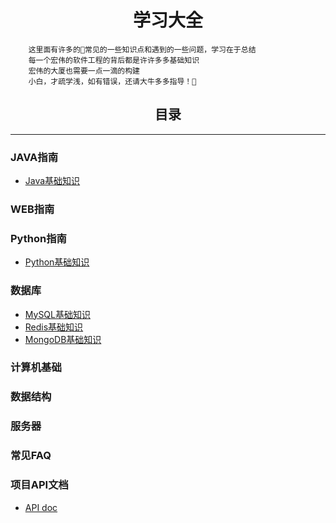 # <center>学习大全</center>
```
    这里面有许多的常见的一些知识点和遇到的一些问题，学习在于总结
    每一个宏伟的软件工程的背后都是许许多多基础知识
    宏伟的大厦也需要一点一滴的构建
    小白，才疏学浅，如有错误，还请大牛多多指导！

```
## <center>目录</center>
-------------------------

### JAVA指南
* [Java基础知识](java/JAVA基础知识.md)


### WEB指南


### Python指南
* [Python基础知识]()

### 数据库
* [MySQL基础知识](MySQL/MySQL基础知识.md)
* [Redis基础知识]()
* [MongoDB基础知识]()


### 计算机基础


### 数据结构


### 服务器


### 常见FAQ


### 项目API文档
* [API doc](project/blog的API设置.md)


